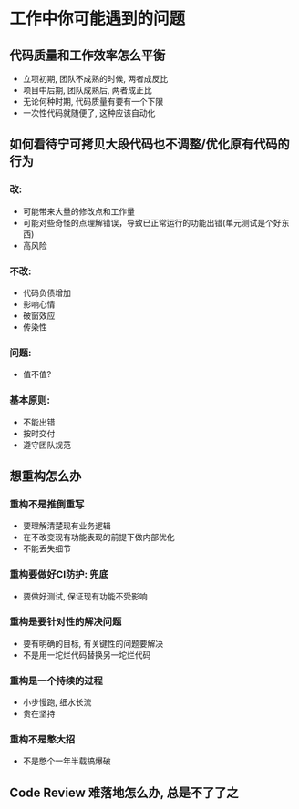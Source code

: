 # 工作中你可能遇到的问题

## 代码质量和工作效率怎么平衡

- 立项初期, 团队不成熟的时候, 两者成反比
- 项目中后期, 团队成熟后, 两者成正比
- 无论何种时期, 代码质量有要有一个下限
- 一次性代码就随便了, 这种应该自动化

## 如何看待宁可拷贝大段代码也不调整/优化原有代码的行为

### 改: 

- 可能带来大量的修改点和工作量
- 可能对些奇怪的点理解错误，导致已正常运行的功能出错(单元测试是个好东西)
- 高风险

### 不改:

- 代码负债增加
- 影响心情
- 破窗效应
- 传染性

### 问题:

- 值不值?

### 基本原则:

- 不能出错
- 按时交付
- 遵守团队规范

## 想重构怎么办

### 重构不是推倒重写

- 要理解清楚现有业务逻辑
- 在不改变现有功能表现的前提下做内部优化
- 不能丢失细节

### 重构要做好CI防护: 兜底

- 要做好测试, 保证现有功能不受影响

### 重构是要针对性的解决问题

- 要有明确的目标, 有关键性的问题要解决
- 不是用一坨烂代码替换另一坨烂代码

### 重构是一个持续的过程

- 小步慢跑, 细水长流
- 贵在坚持

### 重构不是憋大招

- 不是憋个一年半载搞爆破

## Code Review 难落地怎么办, 总是不了了之

